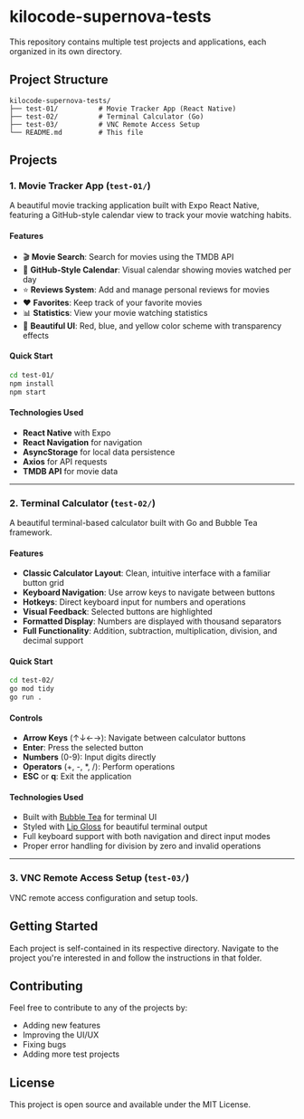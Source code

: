 # kilocode-supernova-tests

This repository contains multiple test projects and applications, each organized in its own directory.

## Project Structure

```
kilocode-supernova-tests/
├── test-01/          # Movie Tracker App (React Native)
├── test-02/          # Terminal Calculator (Go)
├── test-03/          # VNC Remote Access Setup
└── README.md         # This file
```

## Projects

### 1. Movie Tracker App (`test-01/`)

A beautiful movie tracking application built with Expo React Native, featuring a GitHub-style calendar view to track your movie watching habits.

#### Features

- 🎬 **Movie Search**: Search for movies using the TMDB API
- 📅 **GitHub-Style Calendar**: Visual calendar showing movies watched per day
- ⭐ **Reviews System**: Add and manage personal reviews for movies
- ❤️ **Favorites**: Keep track of your favorite movies
- 📊 **Statistics**: View your movie watching statistics
- 🎨 **Beautiful UI**: Red, blue, and yellow color scheme with transparency effects

#### Quick Start

```bash
cd test-01/
npm install
npm start
```

#### Technologies Used

- **React Native** with Expo
- **React Navigation** for navigation
- **AsyncStorage** for local data persistence
- **Axios** for API requests
- **TMDB API** for movie data

---

### 2. Terminal Calculator (`test-02/`)

A beautiful terminal-based calculator built with Go and Bubble Tea framework.

#### Features

- **Classic Calculator Layout**: Clean, intuitive interface with a familiar button grid
- **Keyboard Navigation**: Use arrow keys to navigate between buttons
- **Hotkeys**: Direct keyboard input for numbers and operations
- **Visual Feedback**: Selected buttons are highlighted
- **Formatted Display**: Numbers are displayed with thousand separators
- **Full Functionality**: Addition, subtraction, multiplication, division, and decimal support

#### Quick Start

```bash
cd test-02/
go mod tidy
go run .
```

#### Controls

- **Arrow Keys** (↑↓←→): Navigate between calculator buttons
- **Enter**: Press the selected button
- **Numbers** (0-9): Input digits directly
- **Operators** (+, -, *, /): Perform operations
- **ESC** or **q**: Exit the application

#### Technologies Used

- Built with [Bubble Tea](https://github.com/charmbracelet/bubbletea) for terminal UI
- Styled with [Lip Gloss](https://github.com/charmbracelet/lipgloss) for beautiful terminal output
- Full keyboard support with both navigation and direct input modes
- Proper error handling for division by zero and invalid operations

---

### 3. VNC Remote Access Setup (`test-03/`)

VNC remote access configuration and setup tools.

## Getting Started

Each project is self-contained in its respective directory. Navigate to the project you're interested in and follow the instructions in that folder.

## Contributing

Feel free to contribute to any of the projects by:
- Adding new features
- Improving the UI/UX
- Fixing bugs
- Adding more test projects

## License

This project is open source and available under the MIT License.
